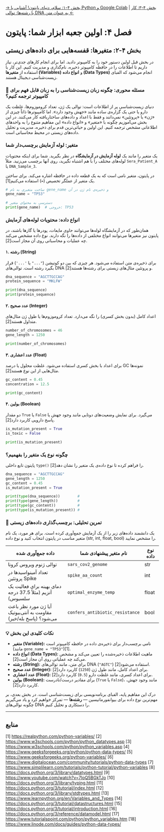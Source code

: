 [→ بخش ۴-۱: سلام، دنیای پایتون! آشنایی با Python و Google Colab](./01-hello-python-world.md) | [بخش ۴-۳: کار با رشته‌ها: توالی DNA به عنوان متن ←](./03-working-with-strings-dna-sequences.md)

# فصل ۴: اولین جعبه ابزار شما: پایتون

## بخش ۴-۲: متغیرها: قفسه‌هایی برای داده‌های زیستی

در بخش قبل اولین دستور خود را به کامپیوتر دادید. اما برای انجام کارهای جدی‌تر، نیاز داریم تا اطلاعات را در حافظه کامپیوتر ذخیره، نام‌گذاری و مدیریت کنیم. این کار با استفاده از **متغیرها (Variables)** و **انواع داده (Data Types)** انجام می‌شود که الفبای زیست‌شناسی دیجیتال هستند.

### 🎯 مسئله محوری: چگونه زبان زیست‌شناسی را به زبان قابل فهم برای کامپیوتر ترجمه کنیم؟

دنیای زیست‌شناسی پر از اطلاعات است: توالی یک ژن، تعداد کروموزوم‌ها، غلظت یک دارو یا حتی یک گزاره‌ی ساده مانند «جهش وجود دارد». اما کامپیوترها ذاتاً چیزی از «ژن» یا «پروتئین» نمی‌دانند و فقط با اعداد و داده‌های ساختاریافته کار می‌کنند. در این بخش می‌آموزیم چگونه با «متغیر» و «انواع داده» این مفاهیم متنوع را به واحدهای اطلاعاتی مشخص ترجمه کنیم. این اولین و حیاتی‌ترین قدم برای ذخیره، مدیریت و تحلیل داده‌های زیستی در محیط محاسباتی است.

### متغیر: لوله آزمایش برچسب‌دار شما

یک متغیر را مانند یک **لوله آزمایش در آزمایشگاه** در نظر بگیرید. شما برای اینکه محتویات لوله‌های مختلف را با هم اشتباه نگیرید، روی آنها برچسب می‌زنید. مثلاً `Sera_Patient_A` یا `DNA_Sample_3`.

در پایتون، متغیر نامی است که به یک قطعه داده در حافظه اشاره می‌کند. برای ساختن یک متغیر از عملگر تخصیص (`=`) استفاده می‌کنیم[1].

```python
# ساخت متغیری به نام gene_name و ذخیره‌ی نام ژن در آن
gene_name = "TP53"

# دسترسی به محتوای متغیر
print(gene_name)  # خروجی: TP53
```

### انواع داده: محتویات لوله‌های آزمایش

همان‌طور که در آزمایشگاه لوله‌ها می‌توانند حاوی مایعات، پودرها یا گازها باشند، در پایتون نیز متغیرها می‌توانند انواع مختلفی از داده‌ها را نگه دارند. نوع داده مشخص می‌کند چه عملیات و محاسباتی روی آن مجاز است[2].

#### ۱. رشته (String)

برای ذخیره‌ی متن استفاده می‌شود. هر چیزی که بین دو کوتیشن (`"..."` یا `'...'`) قرار بگیرد رشته است. توالی‌های DNA و پروتئین مثال‌های زیستی برای رشته‌ها هستند[2].

```python
dna_sequence = "AGCTTGCCAG"
protein_sequence = "MKLFW"

print(dna_sequence)
print(protein_sequence)
```

#### ۲. عدد صحیح (Integer)

اعداد کامل (بدون بخش کسری) را نگه می‌دارد. تعداد کروموزوم‌ها یا طول ژن مثال‌های متداول هستند[2].

```python
number_of_chromosomes = 46
gene_length = 1250

print(number_of_chromosomes)
```

#### ۳. عدد اعشاری (Float)

برای اعداد با بخش کسری استفاده می‌شود. غلظت محلول یا درصد GC نمونه‌ها مثال‌هایی از این نوع هستند[2].

```python
gc_content = 0.45
concentration = 12.5

print(gc_content)
```

#### ۴. بولین (Boolean)

دو مقدار `True` یا `False` می‌گیرد. برای نمایش وضعیت‌های دوتایی مانند وجود جهش یا پاسخ دارویی کاربرد دارد[2].

```python
is_mutation_present = True
is_toxic = False

print(is_mutation_present)
```

### چگونه نوع یک متغیر را بفهمیم؟

پایتون تابع داخلی `type()` را فراهم کرده تا نوع داده‌ی یک متغیر را نشان دهد[2].

```python
dna_sequence = "AGCTTGCCAG"
gene_length = 1250
gc_content = 0.45
is_mutation_present = True

print(type(dna_sequence))        #
print(type(gene_length))         #
print(type(gc_content))          #
print(type(is_mutation_present)) #
```

### 🔬 تمرین تحلیلی: برچسب‌گذاری داده‌های زیستی

یک دانشمند داده‌های زیر را از یک آزمایش جمع‌آوری کرده است. برای هر مورد، یک نام متغیر مناسب در پایتون انتخاب کنید و نوع داده (str, int, float, bool) را مشخص نمایید.

| داده جمع‌آوری شده                                                 | نام متغیر پیشنهادی شما          | نوع داده |
| ----------------------------------------------------------------- | ------------------------------- | -------- |
| توالی ژنوم ویروس کرونا                                            | `sars_cov2_genome`              | str      |
| تعداد آمینواسیدها در پروتئین Spike                                | `spike_aa_count`                | int      |
| دمای بهینه برای فعالیت یک آنزیم (مثلاً 37.5 درجه سلسیوس)          | `optimal_enzyme_temp`           | float    |
| آیا ژن مورد نظر باعث مقاومت به آنتی‌بیوتیک می‌شود؟ (پاسخ بله/خیر) | `confers_antibiotic_resistance` | bool     |

### 💡 نکات کلیدی این بخش

- **متغیر (Variable):** نامی برچسب‌دار برای ذخیره‌ی داده در حافظه کامپیوتر است (مانند `gene_name = "TP53"`)[1].
- **انواع داده (Data Types):** ماهیت اطلاعات ذخیره‌شده را تعیین می‌کند و مشخص می‌کند چه عملیاتی روی آن مجاز است[2].
- **رشته (String):** برای متن، مانند توالی‌های DNA (`"AGTC"`) استفاده می‌شود[2].
- **عدد صحیح (Integer):** برای اعداد کامل، مانند طول ژن (`1250`) کاربرد دارد[2].
- **عدد اعشاری (Float):** برای اعداد کسری، مانند غلظت دارو (`0.5`) کاربرد دارد[2].
- **بولین (Boolean):** برای مقادیر درست/نادرست (`True` یا `False`)، مانند وجود جهش، کاربرد دارد[2].

درک این مفاهیم پایه، الفبای برنامه‌نویسی برای زیست‌شناسی است. در بخش بعدی، بر مهم‌ترین نوع داده برای بیوانفورماتیسین — **رشته‌ها** — تمرکز خواهیم کرد و یاد می‌گیریم چگونه توالی‌های DNA را دستکاری و تحلیل کنیم.

---

## **منابع**

[1] https://realpython.com/python-variables/
[2] https://www.w3schools.com/python/python_datatypes.asp
[3] https://www.w3schools.com/python/python_variables.asp
[4] https://www.geeksforgeeks.org/python/python-data-types/
[5] https://www.geeksforgeeks.org/python-variables/
[6] https://www.digitalocean.com/community/tutorials/python-data-types
[7] https://www.simplilearn.com/tutorials/python-tutorial/python-variables
[8] https://docs.python.org/3/library/datatypes.html
[9] https://www.youtube.com/watch?v=7IoQ5BGkTJo
[10] https://docs.python.org/3/library/typing.html
[11] https://docs.python.org/3/tutorial/index.html
[12] https://docs.python.org/3/library/stdtypes.html
[13] https://www.learnpython.org/en/Variables_and_Types
[14] https://docs.python.org/3/tutorial/datastructures.html
[15] https://docs.python.org/3/tutorial/introduction.html
[16] https://docs.python.org/3/reference/datamodel.html
[17] https://www.tutorialspoint.com/python/python_variables.htm
[18] https://www.linode.com/docs/guides/python-data-types/

